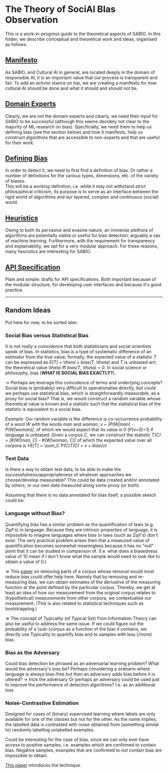 # The Theory of SociAl BIas Observation 

This is a work-in-progress guide to the theoretical aspects of SABIO. In this folder, we describe conceptual and theoretical work and ideas, organised as follows:

## [Manifesto](manifesto.md)

As SABIO, and Cultural AI in general, are located deeply in the domain of responsible AI, it is an important value that our process is transparent and fair. To add an activist stance on top, we are creating a manifesto for how cultural AI should be done and what it should and should not be.


## [Domain Experts](experts.md)

Clearly, we are not the domain experts and clearly, we need their input for SABIO to be successful (although this seems decidely not clear to the majority of ML research on bias). Specficially, we need them to help us defining bias (see the section below) and how it manifests, help us construct algorithms that are accessible to non-experts and that are useful for their work. 


## [Defining Bias](defining_bias.md)

In order to detect it, we need to first find a definition of bias. Or rather a number of definitions for the various types, dimensions, etc. of the variety of biases.  
This will be a *working* definition, i.e. while it may not withstand strict philosophical criticism, its purpose is to serve as an interface between the rigid world of algorithms and our layered, complex and continuous (social) world.


## [Heuristics](heuristics.md)

Owing to both its pervasive and evasive nature, an immense plethora of algorithms are potentially viable or useful for bias detection; arguably a vas of machine learning. Furthermore, with the requirement for transparency and explainability, we opt for a very modular approach. For these reasons, many heuristics are interesting for SABIO.


## [API Specification](API.md)

Plain and simple: drafts for API specifications. Both important because of the modular structure, for developing user interfaces and because it's good practice.
 


---

## Random Ideas  
 
Put here for now, to be sorted later.  
   
### Social Bias versus Statistical Bias

It is not really a coincidence that both statisticians and social scientists speak of bias. 
In statistics, bias is a type of systematic difference of an estimator from the true value; formally, the expected value of a statistic *T* can be expressed as *E[T] = \theta + bias(T, \theta)*  and *T* is unbiased wrt. the theoretical value *\theta* iff *bias(T, \theta) = 0*.
In social science or philosophy, bias (**WHAT IS SOCIAL BIAS EXACTLY?**).

-> Perhaps we leverage this coincidence of terms and underlying concepts? Social bias is (probably) very difficult to operationalise directly, but could we perhaps use statistical bias, which is straighforwardly measurable, as a proxy for social bias? That is, we would construct a random variable whose theoretical value is known and a statistic such that the statistical bias of the statistic is equivalent to a social bias. <br>

*Example*: Our random variable is the difference is co-occurrence probability of a word *W* with the words *man* and *woman*, *v = |P(W|man) - P(W|woman)|*, of which we would expect that its value is 0 (*P(v=0)=1*) if language is unbiased. Given a corpus *C*, we can construct the statistic *T(C) = |#(W|man, C) - #(W|woman, C)|* of which the expected value over all corpora is *E[T] = \sum_C P(C)*T(C) = v + bias(v)*


### Test Data
  
  
  Is there a way to obtain test data, to be able to make the successfulness/appropriateness of whatever approaches we choose/develop measurable?
  This could be data created and/or annotated by others, or our own data measured along some proxy (or both).
  
  Assuming that there is no data annotated for bias itself, a possible sketch could be:  
    
  
  
### Language without Bias?

Quantifying bias has a similar problem as the quantification of laws (e.g. Zipf's) in language: Because they are intrinsic properties of language, it is impossible to imagine languages where bias or laws (such as Zipf's) don't exist. The very practical problem arises then that a measured value of quantification becomes somewhat meaningless because it has no "null" point that it can be studied in comparison of. (I.e. what does a biasedness value of 10 mean if I don't know what the sample would need to look like to obtain a value of 0.)

=> This [paper](https://github.com/valevo/SABIO/blob/main/papers.md#understanding-the-origins-of-bias-in-word-embeddings) on removing parts of a corpus whose removal would most reduce bias could offer help here. Namely that by removing and re-measuring bias, we can obtain estimates of the derivative of the measuring function at the point defined by the particular corpus. Thereby, we get at least an idea of how our measurement from the original corpus relates to (hypothetical) measurements from other corpora, we contextualise our measurement. (This is also related to statistical techniques such as bootstrapping.)

=> The concept of Typicality (of Typical Set) from Information Theory can also be useful to address the same issue. If we could figure out the probability of a (sub-)corpus as a function of the bias it contains, we directly use Typicality to quantify bias and to samples with less (/more) bias.


### Bias as the Adversary

Could bias detection be phrased as an adversarial learning problem? What would the adversary's loss be?
Perhaps considering a scenario where language is always bias-free but then an adversary adds bias before it is uttered? -> trick the adversary 
Or perhaps an adversary could be used just to improve the performance of detection algorithms? I.e. as an additional loss 

### Noise-Contrastive Estimation

Designed for cases of (binary) supervised learning where labels are only available for one of the classes but not for the other. As the name implies, the labelled data is contrasted with noise obtained from (something similar to) randomly labelling unlabelled examples.

Could be interesting for the case of bias, since we can only ever have access to positive samples, i.e. examples which are confirmed to contain bias. Negative samples, examples that are confirmed to *not* contain bias are impossible to obtain. 

[This paper](http://proceedings.mlr.press/v9/gutmann10a/gutmann10a.pdf) introduces the technique.




